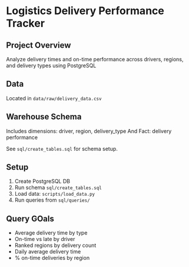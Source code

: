 # Logistics Delivery Performance Tracker


## Project Overview

Analyze delivery times and on-time performance across drivers, regions, and delivery types using PostgreSQL

## Data

Located in `data/raw/delivery_data.csv`

## Warehouse Schema

Includes dimensions: driver, region, delivery_type
And Fact: delivery performance

See `sql/create_tables.sql` for schema setup.

## Setup

1. Create PostgreSQL DB
2. Run schema `sql/create_tables.sql`
3. Load data: `scripts/load_data.py`
4. Run queries from `sql/queries/`


## Query GOals

- Average delivery time by type
- On-time vs late by driver
- Ranked regions by delivery count
- Daily average delivery time
- % on-time deliveries by region